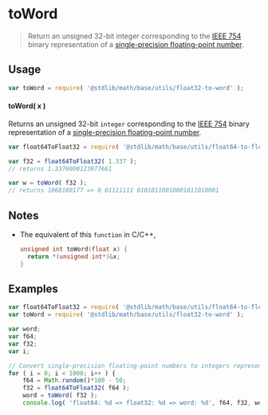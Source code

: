toWord
===
> Return an unsigned 32-bit integer corresponding to the [IEEE 754][ieee754] binary representation of a [single-precision floating-point number][ieee754].


<!-- <usage> -->
## Usage

``` javascript
var toWord = require( '@stdlib/math/base/utils/float32-to-word' );
```

#### toWord( x )

Returns an unsigned 32-bit `integer` corresponding to the [IEEE 754][ieee754] binary representation of a [single-precision floating-point number][ieee754].

``` javascript
var float64ToFloat32 = require( '@stdlib/math/base/utils/float64-to-float32' );

var f32 = float64ToFloat32( 1.337 );
// returns 1.3370000123977661

var w = toWord( f32 );
// returns 1068180177 => 0 01111111 01010110010001011010001
```
<!-- </usage> -->

<!-- <notes> -->
## Notes

* The equivalent of this `function` in C/C++,

	``` c
	unsigned int toWord(float x) {
	  return *(unsigned int*)&x;
	}
	```
<!-- </notes> -->

<!-- <examples> -->
## Examples

``` javascript
var float64ToFloat32 = require( '@stdlib/math/base/utils/float64-to-float32' );
var toWord = require( '@stdlib/math/base/utils/float32-to-word' );

var word;
var f64;
var f32;
var i;

// Convert single-precision floating-point numbers to integers representing the binary literal...
for ( i = 0; i < 1000; i++ ) {
	f64 = Math.random()*100 - 50;
	f32 = float64ToFloat32( f64 );
	word = toWord( f32 );
	console.log( 'float64: %d => float32: %d => word: %d', f64, f32, word );
```
<!-- </examples> -->

<!-- <links> -->
[ieee754]: https://en.wikipedia.org/wiki/IEEE_754-1985
<!-- </links> -->
